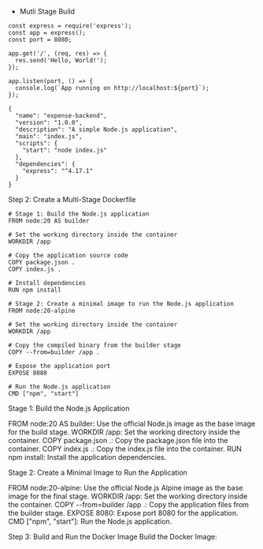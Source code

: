 * Mutli Stage Build

```
const express = require('express');
const app = express();
const port = 8080;

app.get('/', (req, res) => {
  res.send('Hello, World!');
});

app.listen(port, () => {
  console.log(`App running on http://localhost:${port}`);
});
```
```
{
  "name": "expense-backend",
  "version": "1.0.0",
  "description": "A simple Node.js application",
  "main": "index.js",
  "scripts": {
    "start": "node index.js"
  },
  "dependencies": {
    "express": "^4.17.1"
  }
}
```
Step 2: Create a Multi-Stage Dockerfile

```
# Stage 1: Build the Node.js application
FROM node:20 AS builder

# Set the working directory inside the container
WORKDIR /app

# Copy the application source code
COPY package.json .
COPY index.js .

# Install dependencies
RUN npm install

# Stage 2: Create a minimal image to run the Node.js application
FROM node:20-alpine

# Set the working directory inside the container
WORKDIR /app

# Copy the compiled binary from the builder stage
COPY --from=builder /app .

# Expose the application port
EXPOSE 8080

# Run the Node.js application
CMD ["npm", "start"]
```

Stage 1: Build the Node.js Application

FROM node:20 AS builder: Use the official Node.js image as the base image for the build stage.
WORKDIR /app: Set the working directory inside the container.
COPY package.json .: Copy the package.json file into the container.
COPY index.js .: Copy the index.js file into the container.
RUN npm install: Install the application dependencies.

Stage 2: Create a Minimal Image to Run the Application

FROM node:20-alpine: Use the official Node.js Alpine image as the base image for the final stage.
WORKDIR /app: Set the working directory inside the container.
COPY --from=builder /app .: Copy the application files from the builder stage.
EXPOSE 8080: Expose port 8080 for the application.
CMD ["npm", "start"]: Run the Node.js application.

Step 3: Build and Run the Docker Image
Build the Docker Image: